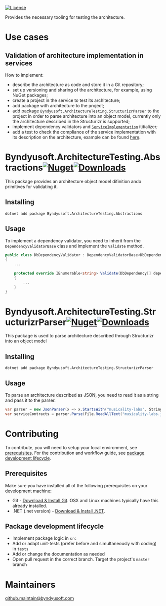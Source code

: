 [![License](https://img.shields.io/badge/License-Apache--2.0-blue.svg)](https://opensource.org/licenses/Apache-2.0)

Provides the necessary tooling for testing the architecture.

# Use cases

## Validation of architecture implementation in services

How to implement:
- describe the architecture as code and store it in a Git repository;
- set up versioning and sharing of the architecture, for example, using NuGet packages;
- create a project in the service to test its architecture;
- add package with architecture to the project; 
- add package [<code>Byndyusoft.ArchitectureTesting.StructurizrParser</code>](#byndyusoftarchitecturetestingstructurizrparser) to the project in order to parse architecture into an object model, currently only the architecture described in the Structurizr is supported;
- implement dependency validators and [<code>ServiceImplementation</code>](src/Abstractions/ServiceImplementations/ServiceImplementation.cs) ititializer;
- add a test to check the compliance of the service implementation with its description on the architecture, example can be found [here](examples/Api.Tests/ArchitectureImplementationTest.cs).

# Byndyusoft.ArchitectureTesting.Abstractions[![Nuget](https://img.shields.io/nuget/v/Byndyusoft.ArchitectureTesting.Abstractions.svg)](https://www.nuget.org/packages/Byndyusoft.ArchitectureTesting.Abstractions/)[![Downloads](https://img.shields.io/nuget/dt/Byndyusoft.ArchitectureTesting.Abstractions.svg)](https://www.nuget.org/packages/Byndyusoft.ArchitectureTesting.Abstractions/)

This package provides an architecture object model difinition ando primitives for validating it.

## Installing

```shell
dotnet add package Byndyusoft.ArchitectureTesting.Abstractions
```

## Usage

To implement a dependency validator, you need to inherit from the `DependencyValidatorBase` class and implement the `Validate` method.

```csharp
public class DbDependencyValidator : DependencyValidatorBase<DbDependency>
{
    ...
	 
	protected override IEnumerable<string> Validate(DbDependency[] dependencies, ServiceImplementation serviceImplementation)
	{
		...
	}
}
```

# Byndyusoft.ArchitectureTesting.StructurizrParser[![Nuget](https://img.shields.io/nuget/v/Byndyusoft.ArchitectureTesting.StructurizrParser.svg)](https://www.nuget.org/packages/Byndyusoft.ArchitectureTesting.StructurizrParser/)[![Downloads](https://img.shields.io/nuget/dt/Byndyusoft.ArchitectureTesting.StructurizrParser.svg)](https://www.nuget.org/packages/Byndyusoft.ArchitectureTesting.StructurizrParser/)

This package is used to parse architecture described through Structurizr into an object model

## Installing

```shell
dotnet add package Byndyusoft.ArchitectureTesting.StructurizrParser
```

## Usage

To parse an architecture described as JSON, you need to read it as a string and pass it to the parser.

```csharp
var parser = new JsonParser(x => x.StartsWith("musicality-labs", StringComparison.InvariantCultureIgnoreCase));
var serviceContracts = parser.Parse(File.ReadAllText("musicality-labs.json"));
```

# Contributing

To contribute, you will need to setup your local environment, see [prerequisites](#prerequisites). For the contribution and workflow guide, see [package development lifecycle](#package-development-lifecycle).

## Prerequisites

Make sure you have installed all of the following prerequisites on your development machine:

- Git - [Download & Install Git](https://git-scm.com/downloads). OSX and Linux machines typically have this already installed.
- .NET (.net version) - [Download & Install .NET](https://dotnet.microsoft.com/en-us/download/dotnet/).

## Package development lifecycle

- Implement package logic in `src`
- Add or adapt unit-tests (prefer before and simultaneously with coding) in `tests`
- Add or change the documentation as needed
- Open pull request in the correct branch. Target the project's `master` branch

# Maintainers
[github.maintain@byndyusoft.com](mailto:github.maintain@byndyusoft.com)
